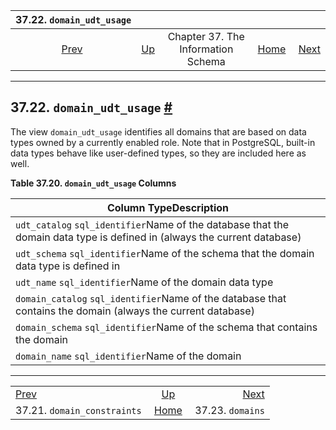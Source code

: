 <!--?xml version="1.0" encoding="UTF-8" standalone="no"?-->

|                        37.22. `domain_udt_usage`                        |                                                                    |                                    |                                                       |                                                   |
| :---------------------------------------------------------------------: | :----------------------------------------------------------------- | :--------------------------------: | ----------------------------------------------------: | ------------------------------------------------: |
| [Prev](infoschema-domain-constraints.html "37.21. domain_constraints")  | [Up](information-schema.html "Chapter 37. The Information Schema") | Chapter 37. The Information Schema | [Home](index.html "PostgreSQL 17devel Documentation") |  [Next](infoschema-domains.html "37.23. domains") |

***

## 37.22. `domain_udt_usage` [#](#INFOSCHEMA-DOMAIN-UDT-USAGE)

The view `domain_udt_usage` identifies all domains that are based on data types owned by a currently enabled role. Note that in PostgreSQL, built-in data types behave like user-defined types, so they are included here as well.

**Table 37.20. `domain_udt_usage` Columns**

| Column TypeDescription                                                                                                   |
| ------------------------------------------------------------------------------------------------------------------------ |
| `udt_catalog` `sql_identifier`Name of the database that the domain data type is defined in (always the current database) |
| `udt_schema` `sql_identifier`Name of the schema that the domain data type is defined in                                  |
| `udt_name` `sql_identifier`Name of the domain data type                                                                  |
| `domain_catalog` `sql_identifier`Name of the database that contains the domain (always the current database)             |
| `domain_schema` `sql_identifier`Name of the schema that contains the domain                                              |
| `domain_name` `sql_identifier`Name of the domain                                                                         |

***

|                                                                         |                                                                    |                                                   |
| :---------------------------------------------------------------------- | :----------------------------------------------------------------: | ------------------------------------------------: |
| [Prev](infoschema-domain-constraints.html "37.21. domain_constraints")  | [Up](information-schema.html "Chapter 37. The Information Schema") |  [Next](infoschema-domains.html "37.23. domains") |
| 37.21. `domain_constraints`                                             |        [Home](index.html "PostgreSQL 17devel Documentation")       |                                  37.23. `domains` |
